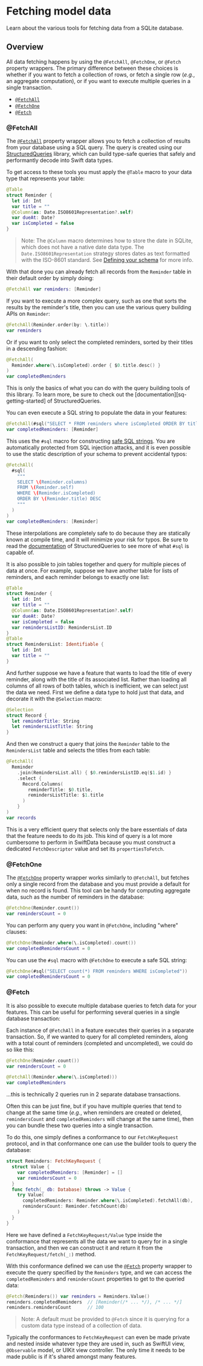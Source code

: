 # Fetching model data

Learn about the various tools for fetching data from a SQLite database.

## Overview

All data fetching happens by using the `@FetchAll`, `@FetchOne`, or `@Fetch` property wrappers.
The primary difference between these choices is whether if you want to fetch a collection of
rows, or fetch a single row (_e.g._, an aggregate computation), or if you want to execute multiple
queries in a single transaction.

  * [`@FetchAll`](#FetchAll)
  * [`@FetchOne`](#FetchOne)
  * [`@Fetch`](#Fetch)

### @FetchAll

The [`@FetchAll`](<doc:FetchAll>) property wrapper allows you to fetch a collection of results from
your database using a SQL query. The query is created using our 
[StructuredQueries][structured-queries-gh] library, which can build type-safe queries that safely
and performantly decode into Swift data types.

To get access to these tools you must apply the `@Table` macro to your data type that represents 
your table:

```swift
@Table
struct Reminder {
  let id: Int 
  var title = ""
  @Column(as: Date.ISO8601Representation?.self)
  var dueAt: Date?
  var isCompleted = false
}
```

> Note: The `@Column` macro determines how to store the date in SQLite, which does not have a native
> date data type. The `Date.ISO8601Representation` strategy stores dates as text formatted with the
> ISO-8601 standard. See [Defining your schema] for more info.

[Defining your schema]: https://swiftpackageindex.com/pointfreeco/swift-structured-queries/main/documentation/structuredqueriescore/definingyourschema

With that done you can already fetch all records from the `Reminder` table in their default order by
simply doing:

```swift
@FetchAll var reminders: [Reminder]
```

If you want to execute a more complex query, such as one that sorts the results by the reminder's 
title, then you can use the various query building APIs on `Reminder`: 

```swift
@FetchAll(Reminder.order(by: \.title))
var reminders
```

Or if you want to only select the completed reminders, sorted by their titles in a descending 
fashion:

```swift
@FetchAll(
  Reminder.where(\.isCompleted).order { $0.title.desc() }
)
var completedReminders
```

This is only the basics of what you can do with the query building tools of this library. To
learn more, be sure to check out the [documentation][sq-getting-started] of StructuredQueries.

[sq-docs]: https://swiftpackageindex.com/pointfreeco/swift-structured-queries/~/documentation/structuredqueriescore

You can even execute a SQL string to populate the data in your features:

```swift
@FetchAll(#sql("SELECT * FROM reminders where isCompleted ORDER BY title DESC"))
var completedReminders: [Reminder]
```

This uses the `#sql` macro for constructing [safe SQL strings][sq-safe-sql-strings]. You are 
automatically protected from SQL injection attacks, and it is even possible to use the static
description of your schema to prevent accidental typos:

```swift
@FetchAll(
  #sql(
    """
    SELECT \(Reminder.columns)
    FROM \(Reminder.self)
    WHERE \(Reminder.isCompleted)
    ORDER BY \(Reminder.title) DESC
    """
  )
)
var completedReminders: [Reminder]
```

These interpolations are completely safe to do because they are statically known at compile time,
and it will minimize your risk for typos. Be sure to read the [documentation][sq-safe-sql-strings]
of StructuredQueries to see more of what `#sql` is capable of.

It is also possible to join tables together and query for multiple pieces of data at once. For
example, suppose we have another table for lists of reminders, and each reminder belongs to
exactly one list:

```swift
@Table
struct Reminder {
  let id: Int 
  var title = ""
  @Column(as: Date.ISO8601Representation?.self)
  var dueAt: Date?
  var isCompleted = false
  var remindersListID: RemindersList.ID
}
@Table
struct RemindersList: Identifiable {
  let id: Int 
  var title = ""
}
```

And further suppose we have a feature that wants to load the title of every reminder, along with
the title of its associated list. Rather than loading all columns of all rows of both tables, which
is inefficient, we can select just the data we need. First we define a data type to hold just that
data, and decorate it with the `@Selection` macro:

```swift
@Selection
struct Record {
  let reminderTitle: String
  let remindersListTitle: String
}
```

And then we construct a query that joins the `Reminder` table to the `RemindersList` table and 
selects the titles from each table:

```swift
@FetchAll(
  Reminder
    .join(RemindersList.all) { $0.remindersListID.eq($1.id) }
    .select {
      Record.Columns(
        reminderTitle: $0.title, 
        remindersListTitle: $1.title
      )
    }
)
var records
```

This is a very efficient query that selects only the bare essentials of data that the feature
needs to do its job. This kind of query is a lot more cumbersome to perform in SwiftData because
you must construct a dedicated `FetchDescriptor` value and set its `propertiesToFetch`.

[sq-safe-sql-strings]: https://swiftpackageindex.com/pointfreeco/swift-structured-queries/~/documentation/structuredqueriescore/safesqlstrings
[structured-queries-gh]: https://github.com/pointfreeco/swift-structured-queries
[structured-queries-docs]: https://swiftpackageindex.com/pointfreeco/swift-structured-queries/main/documentation/structuredqueriescore/

### @FetchOne

The [`@FetchOne`](<doc:FetchOne>) property wrapper works similarly to `@FetchAll`, but fetches
only a single record from the database and you must provide a default for when no record is found.
This tool can be handy for computing aggregate data, such as the number of reminders in the
database:

```swift
@FetchOne(Reminder.count())
var remindersCount = 0
```

You can perform any query you want in `@FetchOne`, including "where" clauses:

```swift
@FetchOne(Reminder.where(\.isCompleted).count())
var completedRemindersCount = 0
```

You can use the `#sql` macro with `@FetchOne` to execute a safe SQL string:

```swift
@FetchOne(#sql("SELECT count(*) FROM reminders WHERE isCompleted"))
var completedRemindersCount = 0
```

### @Fetch

It is also possible to execute multiple database queries to fetch data for your features. This can
be useful for performing several queries in a single database transaction:

Each instance of `@FetchAll` in a feature executes their queries in a separate transaction. So, if
we wanted to query for all completed reminders, along with a total count of reminders (completed and
uncompleted), we could do so like this:

```swift
@FetchOne(Reminder.count())
var remindersCount = 0

@FetchAll(Reminder.where(\.isCompleted)))
var completedReminders
```

…this is technically 2 queries run in 2 separate database transactions.

Often this can be just fine, but if you have multiple queries that tend to change at the same time
(_e.g._, when reminders are created or deleted, `remindersCount` and `completedReminders` will
change at the same time), then you can bundle these two queries into a single transaction.

To do this, one simply defines a conformance to our ``FetchKeyRequest`` protocol, and in that
conformance one can use the builder tools to query the database:

```swift
struct Reminders: FetchKeyRequest {
  struct Value {
    var completedReminders: [Reminder] = []
    var remindersCount = 0
  }
  func fetch(_ db: Database) throws -> Value {
    try Value(
      completedReminders: Reminder.where(\.isCompleted).fetchAll(db),
      remindersCount: Reminder.fetchCount(db)
    )
  }
}
```

Here we have defined a ``FetchKeyRequest/Value`` type inside the conformance that represents all the
data we want to query for in a single transaction, and then we can construct it and return it from
the ``FetchKeyRequest/fetch(_:)`` method.

With this conformance defined we can use the 
[`@Fetch`](<doc:Fetch>) property wrapper to execute the query specified by
the `Reminders` type, and we can access the `completedReminders` and `remindersCount` properties 
to get to the queried data:

```swift
@Fetch(Reminders()) var reminders = Reminders.Value()
reminders.completedReminders  // [Reminder(/* ... */), /* ... */]
reminders.remindersCount      // 100
```

> Note: A default must be provided to `@Fetch` since it is querying for a custom data type
> instead of a collection of data.

Typically the conformances to ``FetchKeyRequest`` can even be made private and nested inside
whatever type they are used in, such as SwiftUI view, `@Observable` model, or UIKit view controller.
The only time it needs to be made public is if it's shared amongst many features.
